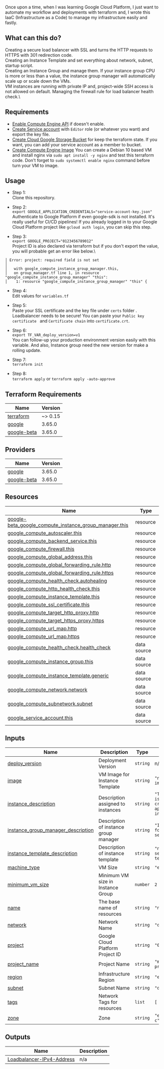Once upon a time, when I was learning Google Cloud Platform, I just want to automate my workflow and deployments with terraform and, I wrote this IaaC (Infrastructure as a Code) to manage my infrastructure easily and fastly.

## What can this do?

Creating a secure load balancer with SSL and turns the HTTP requests to HTTPS with 301 redirection code.\
Creating an Instance Template and set everything about network, subnet, startup script.\
Creating an Instance Group and manage them. If your instance group CPU is more or less than a value, the instance group manager will automatically scale up or scale down the VMs.\
VM instances are running with private IP and, project-wide SSH access is not allowed on default.
Managing the firewall rule for load balancer health check.\


## Requirements

- [Enable Compute Engine API](https://console.cloud.google.com/marketplace/product/google/compute.googleapis.com) if doesn't enable.
- [Create Service account](https://console.cloud.google.com/iam-admin/serviceaccounts) with `Editor` role (or whatever you want) and export the key file.
- [Create Cloud Google Storage Bucket](https://console.cloud.google.com/storage/create-bucket) for keep the terraform state. If you want, you can add your service account as a member to bucket.
- [Create Compute Engine Image](https://console.cloud.google.com/compute/imagesAdd) You can create a Debian 10 based VM and install nginx via `sudo apt install -y nginx` and test this terraform code. Don't forget to `sudo systemctl enable nginx` command before turn your VM to image.

## Usage

- Step 1:\
Clone this repository.

- Step 2:\
`export GOOGLE_APPLICATION_CREDENTIALS="service-account-key.json"`\
Authenticate to Google Platform if even google-sdk is not installed. It's really useful for CI/CD pipelines! If you already logged in to your Google Cloud Platform project like `gcloud auth login`, you can skip this step.

- Step 3:\
`export GOOGLE_PROJECT="0123456789012"`\
Project ID is also declared via terraform but if you don't export the value, you will probable get an error like below.\

```
│ Error: project: required field is not set
│
│   with google_compute_instance_group_manager.this,
│   on group_manager.tf line 1, in resource "google_compute_instance_group_manager" "this":
│    1: resource "google_compute_instance_group_manager" "this" {
```

- Step 4:\
Edit values for `variables.tf` 

- Step 5:\
Paste your SSL certificate and the key file under `certs` folder . Loadbalancer needs to be secure! You can paste your `Public key certificate ` and `Certificate chain` into `certificate.crt`.

- Step 6:\
`export TF_VAR_deploy_version=v1`\
You can follow-up your production environment version easily with this variable. And also, Instance group need the new version for make a rolling update.

- Step 7:\
`terraform init`

- Step 8:\
`terraform apply` or `terraform apply -auto-approve`


## Terraform Requirements

| Name | Version |
|------|---------|
| <a name="requirement_terraform"></a> [terraform](#requirement\_terraform) | ~> 0.15 |
| <a name="requirement_google"></a> [google](#requirement\_google) | 3.65.0 |
| <a name="requirement_google-beta"></a> [google-beta](#requirement\_google-beta) | 3.65.0 |

## Providers

| Name | Version |
|------|---------|
| <a name="provider_google"></a> [google](#provider\_google) | 3.65.0 |
| <a name="provider_google-beta"></a> [google-beta](#provider\_google-beta) | 3.65.0 |

## Resources

| Name | Type |
|------|------|
| [google-beta_google_compute_instance_group_manager.this](https://registry.terraform.io/providers/hashicorp/google-beta/3.65.0/docs/resources/google_compute_instance_group_manager) | resource |
| [google_compute_autoscaler.this](https://registry.terraform.io/providers/hashicorp/google/3.65.0/docs/resources/compute_autoscaler) | resource |
| [google_compute_backend_service.this](https://registry.terraform.io/providers/hashicorp/google/3.65.0/docs/resources/compute_backend_service) | resource |
| [google_compute_firewall.this](https://registry.terraform.io/providers/hashicorp/google/3.65.0/docs/resources/compute_firewall) | resource |
| [google_compute_global_address.this](https://registry.terraform.io/providers/hashicorp/google/3.65.0/docs/resources/compute_global_address) | resource |
| [google_compute_global_forwarding_rule.http](https://registry.terraform.io/providers/hashicorp/google/3.65.0/docs/resources/compute_global_forwarding_rule) | resource |
| [google_compute_global_forwarding_rule.https](https://registry.terraform.io/providers/hashicorp/google/3.65.0/docs/resources/compute_global_forwarding_rule) | resource |
| [google_compute_health_check.autohealing](https://registry.terraform.io/providers/hashicorp/google/3.65.0/docs/resources/compute_health_check) | resource |
| [google_compute_http_health_check.this](https://registry.terraform.io/providers/hashicorp/google/3.65.0/docs/resources/compute_http_health_check) | resource |
| [google_compute_instance_template.this](https://registry.terraform.io/providers/hashicorp/google/3.65.0/docs/resources/compute_instance_template) | resource |
| [google_compute_ssl_certificate.this](https://registry.terraform.io/providers/hashicorp/google/3.65.0/docs/resources/compute_ssl_certificate) | resource |
| [google_compute_target_http_proxy.http](https://registry.terraform.io/providers/hashicorp/google/3.65.0/docs/resources/compute_target_http_proxy) | resource |
| [google_compute_target_https_proxy.https](https://registry.terraform.io/providers/hashicorp/google/3.65.0/docs/resources/compute_target_https_proxy) | resource |
| [google_compute_url_map.http](https://registry.terraform.io/providers/hashicorp/google/3.65.0/docs/resources/compute_url_map) | resource |
| [google_compute_url_map.https](https://registry.terraform.io/providers/hashicorp/google/3.65.0/docs/resources/compute_url_map) | resource |
| [google_compute_health_check.health_check](https://registry.terraform.io/providers/hashicorp/google/3.65.0/docs/data-sources/compute_health_check) | data source |
| [google_compute_instance_group.this](https://registry.terraform.io/providers/hashicorp/google/3.65.0/docs/data-sources/compute_instance_group) | data source |
| [google_compute_instance_template.generic](https://registry.terraform.io/providers/hashicorp/google/3.65.0/docs/data-sources/compute_instance_template) | data source |
| [google_compute_network.network](https://registry.terraform.io/providers/hashicorp/google/3.65.0/docs/data-sources/compute_network) | data source |
| [google_compute_subnetwork.subnet](https://registry.terraform.io/providers/hashicorp/google/3.65.0/docs/data-sources/compute_subnetwork) | data source |
| [google_service_account.this](https://registry.terraform.io/providers/hashicorp/google/3.65.0/docs/data-sources/service_account) | data source |

## Inputs

| Name | Description | Type | Default | Required |
|------|-------------|------|---------|:--------:|
| <a name="input_deploy_version"></a> [deploy\_version](#input\_deploy\_version) | Deployment Version | `string` | n/a | yes |
| <a name="input_image"></a> [image](#input\_image) | VM Image for Instance Template | `string` | `"nginx-app-vm-image"` | yes |
| <a name="input_instance_description"></a> [instance\_description](#input\_instance\_description) | Description assigned to instances | `string` | `"This template is used to create nginx-app server instances"` | yes |
| <a name="input_instance_group_manager_description"></a> [instance\_group\_manager\_description](#input\_instance\_group\_manager\_description) | Description of instance group manager | `string` | `"Instance group for nginx-app server"` | yes |
| <a name="input_instance_template_description"></a> [instance\_template\_description](#input\_instance\_template\_description) | Description of instance template | `string` | `"nginx-app server template"` | yes |
| <a name="input_machine_type"></a> [machine\_type](#input\_machine\_type) | VM Size | `string` | `"e2-medium"` | yes |
| <a name="input_minimum_vm_size"></a> [minimum\_vm\_size](#input\_minimum\_vm\_size) | Minimum VM size in Instance Group | `number` | `2` | yes |
| <a name="input_name"></a> [name](#input\_name) | The base name of resources | `string` | `"nginx-app"` | yes |
| <a name="input_network"></a> [network](#input\_network) | Network Name | `string` | `"default"` | yes |
| <a name="input_project"></a> [project](#input\_project) | Google Cloud Platform Project ID | `string` | `"0123456789012"` | yes |
| <a name="input_project_name"></a> [project\_name](#input\_project\_name) | Project Name | `string` | `"my-test-project"` | yes |
| <a name="input_region"></a> [region](#input\_region) | Infrastructure Region | `string` | `"europe-west3"` | yes |
| <a name="input_subnet"></a> [subnet](#input\_subnet) | Subnet Name | `string` | `"default"` | yes |
| <a name="input_tags"></a> [tags](#input\_tags) | Network Tags for resources | `list` | `[ "nginx-app" ]` | yes |
| <a name="input_zone"></a> [zone](#input\_zone) | Zone | `string` | `"europe-west3-c"` | yes |

## Outputs

| Name | Description |
|------|-------------|
| <a name="output_Loadbalancer-IPv4-Address"></a> [Loadbalancer-IPv4-Address](#output\_Loadbalancer-IPv4-Address) | n/a |
